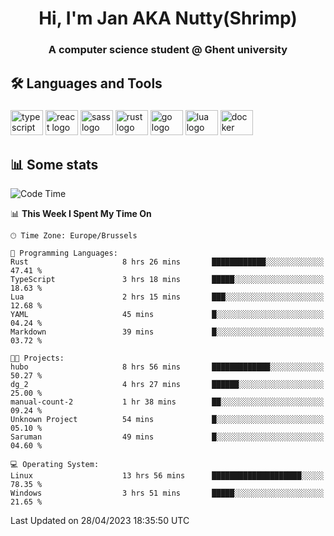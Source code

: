 <h1 align="center">Hi, I'm Jan AKA Nutty(Shrimp)</h1>
<h3 align="center">A computer science student @ Ghent university</h3>

<h2 align="left">🛠️ Languages and Tools</h2>

###

<div align="left">
  <img src="https://cdn.jsdelivr.net/gh/devicons/devicon/icons/typescript/typescript-original.svg" height="40" width="52" alt="typescript logo"  />
  <img src="https://cdn.jsdelivr.net/gh/devicons/devicon/icons/react/react-original.svg" height="40" width="52" alt="react logo"  />
  <img src="https://cdn.jsdelivr.net/gh/devicons/devicon/icons/sass/sass-original.svg" height="40" width="52" alt="sass logo"  />
  <img src="https://cdn.jsdelivr.net/gh/devicons/devicon/icons/rust/rust-plain.svg" height="40" width="52" alt="rust logo"  />
  <img src="https://cdn.jsdelivr.net/gh/devicons/devicon/icons/go/go-original.svg" height="40" width="52" alt="go logo"  />
  <img src="https://cdn.jsdelivr.net/gh/devicons/devicon/icons/lua/lua-original.svg" height="40" width="52" alt="lua logo"  />
  <img src="https://cdn.jsdelivr.net/gh/devicons/devicon/icons/docker/docker-original.svg" height="40" width="52" alt="docker logo"  />
</div>

<h2>📊 Some stats</h2>

<!--START_SECTION:waka-->
![Code Time](http://img.shields.io/badge/Code%20Time-3%2C073%20hrs%2056%20mins-blue)

📊 **This Week I Spent My Time On** 

```text
🕑︎ Time Zone: Europe/Brussels

💬 Programming Languages: 
Rust                     8 hrs 26 mins       ████████████░░░░░░░░░░░░░   47.41 % 
TypeScript               3 hrs 18 mins       █████░░░░░░░░░░░░░░░░░░░░   18.63 % 
Lua                      2 hrs 15 mins       ███░░░░░░░░░░░░░░░░░░░░░░   12.68 % 
YAML                     45 mins             █░░░░░░░░░░░░░░░░░░░░░░░░   04.24 % 
Markdown                 39 mins             █░░░░░░░░░░░░░░░░░░░░░░░░   03.72 % 

🐱‍💻 Projects: 
hubo                     8 hrs 56 mins       █████████████░░░░░░░░░░░░   50.27 % 
dg_2                     4 hrs 27 mins       ██████░░░░░░░░░░░░░░░░░░░   25.00 % 
manual-count-2           1 hr 38 mins        ██░░░░░░░░░░░░░░░░░░░░░░░   09.24 % 
Unknown Project          54 mins             █░░░░░░░░░░░░░░░░░░░░░░░░   05.10 % 
Saruman                  49 mins             █░░░░░░░░░░░░░░░░░░░░░░░░   04.60 % 

💻 Operating System: 
Linux                    13 hrs 56 mins      ████████████████████░░░░░   78.35 % 
Windows                  3 hrs 51 mins       █████░░░░░░░░░░░░░░░░░░░░   21.65 % 
```


 Last Updated on 28/04/2023 18:35:50 UTC
<!--END_SECTION:waka-->
